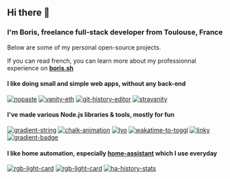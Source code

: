 ## Hi there 👋  

### I'm Boris, freelance full-stack developer from Toulouse, France

Below are some of my personal open-source projects.

If you can read french, you can learn more about my professionnal experience on [**boris.sh**](https://boris.sh)


#### I like doing small and simple web apps, without any back-end

[![nopaste](https://ghrs.vercel.app/api/pin/?username=bokub&repo=nopaste)](https://github.com/bokub/nopaste)
[![vanity-eth](https://ghrs.vercel.app/api/pin/?username=bokub&repo=vanity-eth)](https://github.com/bokub/vanity-eth)
[![git-history-editor](https://ghrs.vercel.app/api/pin/?username=bokub&repo=git-history-editor)](https://github.com/bokub/git-history-editor)
[![stravanity](https://ghrs.vercel.app/api/pin/?username=bokub&repo=stravanity)](https://github.com/bokub/stravanity)

#### I've made various Node.js libraries & tools, mostly for fun

[![gradient-string](https://ghrs.vercel.app/api/pin/?username=bokub&repo=gradient-string)](https://github.com/bokub/gradient-string)
[![chalk-animation](https://ghrs.vercel.app/api/pin/?username=bokub&repo=chalk-animation)](https://github.com/bokub/chalk-animation)
[![lyo](https://ghrs.vercel.app/api/pin/?username=bokub&repo=lyo)](https://github.com/bokub/lyo)
[![wakatime-to-toggl](https://ghrs.vercel.app/api/pin/?username=bokub&repo=wakatime-to-toggl)](https://github.com/bokub/wakatime-to-toggl)
[![linky](https://ghrs.vercel.app/api/pin/?username=bokub&repo=linky)](https://github.com/bokub/linky)
[![gradient-badge](https://ghrs.vercel.app/api/pin/?username=bokub&repo=gradient-badge)](https://github.com/bokub/gradient-badge)

#### I like home automation, especially [home-assistant](https://www.home-assistant.io/) which I use everyday

[![rgb-light-card](https://ghrs.vercel.app/api/pin/?username=bokub&repo=rgb-light-card)](https://github.com/bokub/rgb-light-card)
[![rgb-light-card](https://ghrs.vercel.app/api/pin/?username=bokub&repo=home-assistant-extension)](https://github.com/bokub/home-assistant-extension)
[![ha-history-stats](https://ghrs.vercel.app/api/pin/?username=bokub&repo=ha-history-stats)](https://github.com/bokub/ha-history-stats)
